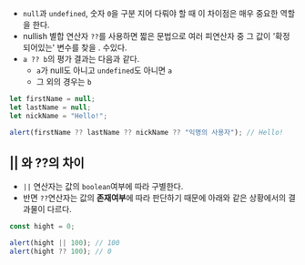 - `null`과 `undefined`, 숫자 `0`을 구분 지어 다뤄야 할 때 이 차이점은 매우 중요한 역할을 한다.
- nullish 별합 연산자 `??`를 사용하면 짧은 문법으로 여러 피연산자 중 그 값이 '확정되어있는' 변수를 찾을 . 수있다.
- `a ?? b`의 평가 결과는 다음과 같다.
	- `a`가 null도 아니고 `undefined`도 아니면 `a`
	- 그 외의 경우는 `b`
``` js
let firstName = null;
let lastName = null;
let nickName = "Hello!";

alert(firstName ?? lastName ?? nickName ?? "익명의 사용자"); // Hello!
```
## || 와 ??의 차이
- `||` 연산자는 값의 `boolean`여부에 따라 구별한다.
- 반면 `??`연산자는 값의 **존재여부**에 따라 판단하기 때문에 아래와 같은 상황에서의 결과물이 다르다.
```js
const hight = 0;

alert(hight || 100); // 100
alert(hight ?? 100); // 0
```